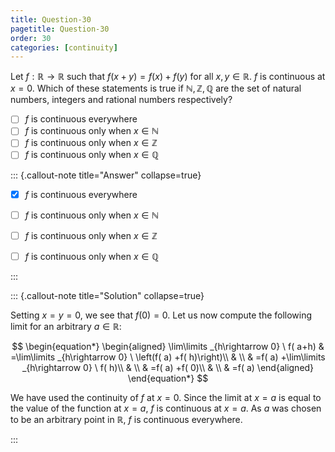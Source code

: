 ```yaml
---
title: Question-30
pagetitle: Question-30
order: 30
categories: [continuity]
---
```


Let $\displaystyle f:\mathbb{R}\rightarrow \mathbb{R}$ such that $\displaystyle f( x+y) =f( x) +f( y)$ for all $\displaystyle x,y\in \mathbb{R}$. $\displaystyle f$ is continuous at $\displaystyle x=0$. Which of these statements is true if $\displaystyle \mathbb{N,Z,Q}$ are the set of natural numbers, integers and rational numbers respectively?

- [ ] $\displaystyle f$ is continuous everywhere
- [ ] $\displaystyle f$ is continuous only when $\displaystyle x\in \mathbb{N}$
- [ ] $\displaystyle f$ is continuous only when $\displaystyle x\in \mathbb{Z}$
- [ ] $\displaystyle f$ is continuous only when $\displaystyle x\in \mathbb{Q}$

::: {.callout-note title="Answer" collapse=true}


- [x] $\displaystyle f$ is continuous everywhere
- [ ] $\displaystyle f$ is continuous only when $\displaystyle x\in \mathbb{N}$
- [ ] $\displaystyle f$ is continuous only when $\displaystyle x\in \mathbb{Z}$
- [ ] $\displaystyle f$ is continuous only when $\displaystyle x\in \mathbb{Q}$


:::

::: {.callout-note title="Solution" collapse=true}

Setting $\displaystyle x=y=0$, we see that $\displaystyle f( 0) =0$. Let us now compute the following limit for an arbitrary $\displaystyle a\in \mathbb{R}$:

$$
\begin{equation*}
\begin{aligned}
\lim\limits _{h\rightarrow 0} \ f( a+h) & =\lim\limits _{h\rightarrow 0} \ \left(f( a) +f( h)\right)\\
 & \\
 & =f( a) +\lim\limits _{h\rightarrow 0} \ f( h)\\
 & \\
 & =f( a) +f( 0)\\
 & \\
 & =f( a)
\end{aligned}
\end{equation*}
$$

We have used the continuity of $\displaystyle f$ at $\displaystyle x=0$. Since the limit at $\displaystyle x=a$ is equal to the value of the function at $\displaystyle x=a$, $\displaystyle f$ is continuous at $\displaystyle x=a$. As $\displaystyle a$ was chosen to be an arbitrary point in $\displaystyle \mathbb{R}$, $\displaystyle f$ is continuous everywhere.

:::
